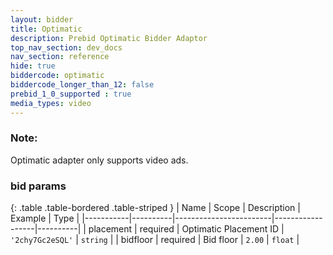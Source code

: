 ```yaml
---
layout: bidder
title: Optimatic
description: Prebid Optimatic Bidder Adaptor
top_nav_section: dev_docs
nav_section: reference
hide: true
biddercode: optimatic
biddercode_longer_than_12: false
prebid_1_0_supported : true
media_types: video
---
```


### Note:

Optimatic adapter only supports video ads.

### bid params

{: .table .table-bordered .table-striped }
| Name      | Scope    | Description            | Example          | Type     |
|-----------|----------|------------------------|------------------|----------|
| placement | required | Optimatic Placement ID | `'2chy7Gc2eSQL'` | `string` |
| bidfloor  | required | Bid floor              | `2.00`           | `float`  |
